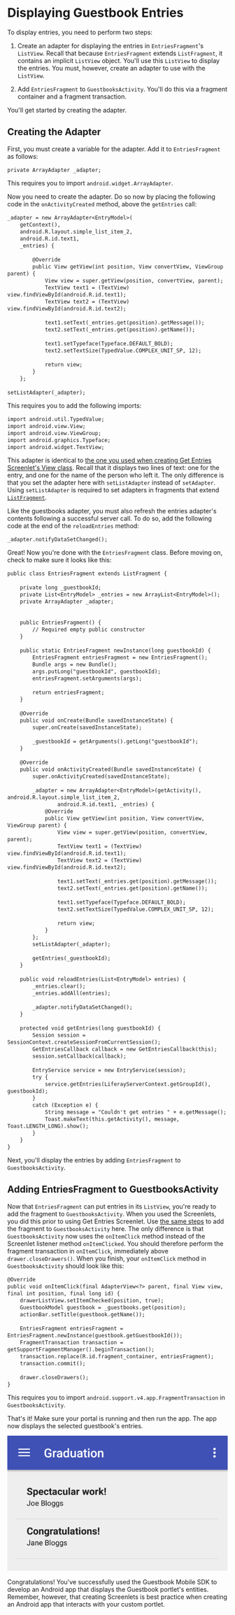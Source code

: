 # Displaying Guestbook Entries [](id=displaying-guestbook-entries)

To display entries, you need to perform two steps: 

1. Create an adapter for displaying the entries in `EntriesFragment`'s 
   `ListView`. Recall that because `EntriesFragment` extends `ListFragment`, it 
   contains an implicit `ListView` object. You'll use this `ListView` to display 
   the entries. You must, however, create an adapter to use with the `ListView`. 

2. Add `EntriesFragment` to `GuestbooksActivity`. You'll do this via a fragment 
   container and a fragment transaction.

You'll get started by creating the adapter. 

## Creating the Adapter [](id=creating-the-adapter)

First, you must create a variable for the adapter. Add it to `EntriesFragment` 
as follows: 

    private ArrayAdapter _adapter;

This requires you to import `android.widget.ArrayAdapter`.

Now you need to create the adapter. Do so now by placing the following code in 
the `onActivityCreated` method, above the `getEntries` call:

    _adapter = new ArrayAdapter<EntryModel>(
        getContext(), 
        android.R.layout.simple_list_item_2,
        android.R.id.text1, 
        _entries) {
        
            @Override
            public View getView(int position, View convertView, ViewGroup parent) {
                View view = super.getView(position, convertView, parent);
                TextView text1 = (TextView) view.findViewById(android.R.id.text1);
                TextView text2 = (TextView) view.findViewById(android.R.id.text2);

                text1.setText(_entries.get(position).getMessage());
                text2.setText(_entries.get(position).getName());

                text1.setTypeface(Typeface.DEFAULT_BOLD);
                text2.setTextSize(TypedValue.COMPLEX_UNIT_SP, 12);

                return view;
            }
        };
 
    setListAdapter(_adapter);

This requires you to add the following imports:

    import android.util.TypedValue;
    import android.view.View;
    import android.view.ViewGroup;
    import android.graphics.Typeface;
    import android.widget.TextView;

This adapter is identical to 
[the one you used when creating Get Entries Screenlet's View class](/develop/learning-paths/mobile/-/knowledge_base/6-2/creating-the-get-entries-screenlets-ui#creating-the-view-class). 
Recall that it displays two lines of text: one for the entry, and one for the 
name of the person who left it. The only difference is that you set the adapter 
here with `setListAdapter` instead of `setAdapter`. Using `setListAdapter` is 
required to set adapters in fragments that extend 
[`ListFragment`](http://developer.android.com/reference/android/app/ListFragment.html). 

Like the guestbooks adapter, you must also refresh the entries adapter's 
contents following a successful server call. To do so, add the following code at 
the end of the `reloadEntries` method: 

    _adapter.notifyDataSetChanged();

Great! Now you're done with the `EntriesFragment` class. Before moving on, check 
to make sure it looks like this:

    public class EntriesFragment extends ListFragment {

        private long _guestbookId;
        private List<EntryModel> _entries = new ArrayList<EntryModel>();
        private ArrayAdapter _adapter;


        public EntriesFragment() {
            // Required empty public constructor
        }

        public static EntriesFragment newInstance(long guestbookId) {
            EntriesFragment entriesFragment = new EntriesFragment();
            Bundle args = new Bundle();
            args.putLong("guestbookId", guestbookId);
            entriesFragment.setArguments(args);

            return entriesFragment;
        }

        @Override
        public void onCreate(Bundle savedInstanceState) {
            super.onCreate(savedInstanceState);

            _guestbookId = getArguments().getLong("guestbookId");
        }

        @Override
        public void onActivityCreated(Bundle savedInstanceState) {
            super.onActivityCreated(savedInstanceState);

            _adapter = new ArrayAdapter<EntryModel>(getActivity(), android.R.layout.simple_list_item_2,
                    android.R.id.text1, _entries) {
                @Override
                public View getView(int position, View convertView, ViewGroup parent) {
                    View view = super.getView(position, convertView, parent);
                    TextView text1 = (TextView) view.findViewById(android.R.id.text1);
                    TextView text2 = (TextView) view.findViewById(android.R.id.text2);

                    text1.setText(_entries.get(position).getMessage());
                    text2.setText(_entries.get(position).getName());

                    text1.setTypeface(Typeface.DEFAULT_BOLD);
                    text2.setTextSize(TypedValue.COMPLEX_UNIT_SP, 12);

                    return view;
                }
            };
            setListAdapter(_adapter);

            getEntries(_guestbookId);
        }

        public void reloadEntries(List<EntryModel> entries) {
            _entries.clear();
            _entries.addAll(entries);

            _adapter.notifyDataSetChanged();
        }

        protected void getEntries(long guestbookId) {
            Session session = SessionContext.createSessionFromCurrentSession();
            GetEntriesCallback callback = new GetEntriesCallback(this);
            session.setCallback(callback);

            EntryService service = new EntryService(session);
            try {
                service.getEntries(LiferayServerContext.getGroupId(), guestbookId);
            }
            catch (Exception e) {
                String message = "Couldn't get entries " + e.getMessage();
                Toast.makeText(this.getActivity(), message, Toast.LENGTH_LONG).show();
            }
        }
    }

Next, you'll display the entries by adding `EntriesFragment` to 
`GuestbooksActivity`. 

## Adding EntriesFragment to GuestbooksActivity [](id=adding-entriesfragment-to-guestbooksactivity)

Now that `EntriesFragment` can put entries in its `ListView`, you're ready to 
add the fragment to `GuestbooksActivity`. When you used the Screenlets, you did 
this prior to using Get Entries Screenlet. Use 
[the same steps](/develop/learning-paths/mobile/-/knowledge_base/6-2/creating-a-fragment-for-get-entries-screenlet#adding-the-fragment-to-guestbooksactivity) 
to add the fragment to `GuestbooksActivity` here. The only difference is that 
`GuestbooksActivity` now uses the `onItemClick` method instead of the Screenlet 
listener method `onItemClicked`. You should therefore perform the fragment 
transaction in `onItemClick`, immediately above `drawer.closeDrawers()`. When 
you finish, your `onItemClick` method in `GuestbooksActivity` should look like 
this: 

    @Override
    public void onItemClick(final AdapterView<?> parent, final View view, final int position, final long id) {
        drawerListView.setItemChecked(position, true);
        GuestbookModel guestbook = _guestbooks.get(position);
        actionBar.setTitle(guestbook.getName());

        EntriesFragment entriesFragment = EntriesFragment.newInstance(guestbook.getGuestbookId());
        FragmentTransaction transaction = getSupportFragmentManager().beginTransaction();
        transaction.replace(R.id.fragment_container, entriesFragment);
        transaction.commit();

        drawer.closeDrawers();
    }

This requires you to import `android.support.v4.app.FragmentTransaction` in 
`GuestbooksActivity`. 

That's it! Make sure your portal is running and then run the app. The app now 
displays the selected guestbook's entries. 

![Figure 1: The entries for the selected guestbook now appear in your app.](../../images/android-guestbook-entries.png)

Congratulations! You've successfully used the Guestbook Mobile SDK to develop an 
Android app that displays the Guestbook portlet's entities. Remember, however, 
that creating Screenlets is best practice when creating an Android app that 
interacts with your custom portlet. 
